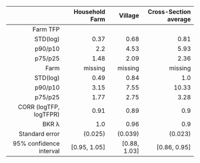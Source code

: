 |                         | **Household Farm** | **Village**  | **Cross-Section average** |
|------------------------:|-------------------:|-------------:|--------------------------:|
| Farm TFP                |                    |              |                           |
| STD(log)                | 0.37               | 0.68         | 0.81                      |
| p90/p10                 | 2.2                | 4.53         | 5.93                      |
| p75/p25                 | 1.48               | 2.09         | 2.36                      |
| Farm                    | missing            | missing      | missing                   |
| STD(log)                | 0.49               | 0.84         | 1.0                       |
| p90/p10                 | 3.15               | 7.55         | 10.33                     |
| p75/p25                 | 1.77               | 2.75         | 3.28                      |
| CORR (logTFP, logTFPR)  | 0.91               | 0.89         | 0.9                       |
| BKR λ                   | 1.0                | 0.96         | 0.9                       |
| Standard error          | (0.025)            | (0.039)      | (0.023)                   |
| 95% confidence interval | [0.95, 1.05]       | [0.88, 1.03] | [0.86, 0.95]              |